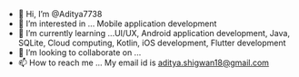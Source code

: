 - 👋 Hi, I’m @Aditya7738
- 👀 I’m interested in ... Mobile application development 
- 🌱 I’m currently learning ...UI/UX, Android application development, Java, SQLite, Cloud computing, Kotlin, iOS development, Flutter development
- 💞️ I’m looking to collaborate on ...
- 📫 How to reach me ... My email id is aditya.shigwan18@gmail.com

<!---
Aditya7738/Aditya7738 is a ✨ special ✨ repository because its `README.md` (this file) appears on your GitHub profile.
You can click the Preview link to take a look at your changes.
--->
